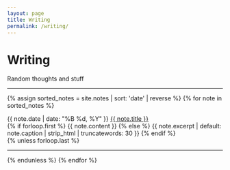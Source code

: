 ```yaml
---
layout: page
title: Writing
permalink: /writing/
---
```


# Writing
Random thoughts and stuff

<hr class="section-divider">

{% assign sorted_notes = site.notes | sort: 'date' | reverse %}
{% for note in sorted_notes %}
   <article href="{{ note.url | relative_url }}" class="writing-post">
    <span class="post-date">{{ note.date | date: "%B %d, %Y" }}</span>
    <a href="{{ note.url | relative_url }}" class="post-title">{{ note.title }}</a>
    <div class="post-content"> 
      {% if forloop.first %}
        {{ note.content }}
      {% else %}
        {{ note.excerpt | default: note.caption | strip_html | truncatewords: 30 }}
      {% endif %}</div>
  </article>
  {% unless forloop.last %}<hr class="writing-divider">{% endunless %}
{% endfor %}